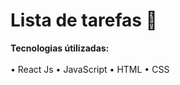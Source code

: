 # Lista de tarefas 📝

**Tecnologias útilizadas:** <br/><br/>
• React Js • JavaScript • HTML • CSS <br/><br/>
